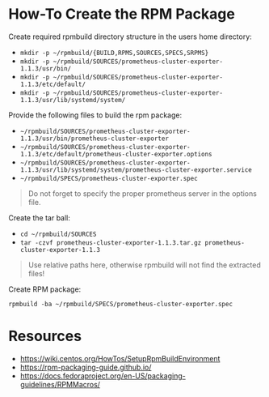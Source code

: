 # How-To Create the RPM Package

Create required rpmbuild directory structure in the users home directory:  

* `mkdir -p ~/rpmbuild/{BUILD,RPMS,SOURCES,SPECS,SRPMS}`
* `mkdir -p ~/rpmbuild/SOURCES/prometheus-cluster-exporter-1.1.3/usr/bin/`
* `mkdir -p ~/rpmbuild/SOURCES/prometheus-cluster-exporter-1.1.3/etc/default/`
* `mkdir -p ~/rpmbuild/SOURCES/prometheus-cluster-exporter-1.1.3/usr/lib/systemd/system/`

Provide the following files to build the rpm package:  

* `~/rpmbuild/SOURCES/prometheus-cluster-exporter-1.1.3/usr/bin/prometheus-cluster-exporter`
* `~/rpmbuild/SOURCES/prometheus-cluster-exporter-1.1.3/etc/default/prometheus-cluster-exporter.options`
* `~/rpmbuild/SOURCES/prometheus-cluster-exporter-1.1.3/usr/lib/systemd/system/prometheus-cluster-exporter.service`
* `~/rpmbuild/SPECS/prometheus-cluster-exporter.spec`

> Do not forget to specify the proper prometheus server in the options file.

Create the tar ball:  

* `cd ~/rpmbuild/SOURCES`
* `tar -czvf prometheus-cluster-exporter-1.1.3.tar.gz prometheus-cluster-exporter-1.1.3`

> Use relative paths here, otherwise rpmbuild will not find the extracted files!

Create RPM package:  

`rpmbuild -ba ~/rpmbuild/SPECS/prometheus-cluster-exporter.spec`

# Resources

* https://wiki.centos.org/HowTos/SetupRpmBuildEnvironment
* https://rpm-packaging-guide.github.io/
* https://docs.fedoraproject.org/en-US/packaging-guidelines/RPMMacros/
